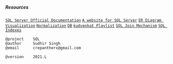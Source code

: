 ##### Resources <br />
[```SQL Server Official Documentation```](https://docs.microsoft.com/en-us/sql/t-sql/language-reference?view=sql-server-ver15)
[```A website for SQL Server```](https://www.sqlservertutorial.net/) 
[```ER Diagram Visualization```](https://sqldbm.com/Home/)
[```Normalization```](https://www.essentialsql.com/database-normalization/)
[```DB```](https://github.com/crepantherx/db) 
[```kudvenkat Playlist```](https://www.youtube.com/watch?v=ZNObiptSMSI&list=PL_nMO-wncU0nYz_BFwHJENd2YWoobA9Ly&ab_channel=kudvenkat)
[```SQL Join Mechanism```](https://www.youtube.com/watch?v=pJWCwfv983Q&ab_channel=TheMagicofSQL)
[```SQL Indexes```](https://www.youtube.com/watch?v=7wLFr7ZnKPU&ab_channel=TheMagicofSQL)


```
@project    SQL
@author     Sudhir Singh 
@email      crepantherx@gmail.com
```

```
@version    2021.L
```

